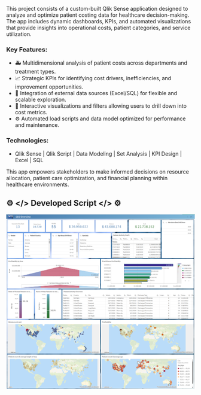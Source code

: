 This project consists of a custom-built Qlik Sense application designed to analyze and optimize patient costing data for healthcare decision-making. The app includes dynamic dashboards, KPIs, and automated visualizations that provide insights into operational costs, patient categories, and service utilization.

### Key Features:
- 🚑 Multidimensional analysis of patient costs across departments and treatment types.
- 📈 Strategic KPIs for identifying cost drivers, inefficiencies, and improvement opportunities.
- 🧠 Integration of external data sources (Excel/SQL) for flexible and scalable exploration.
- 🎯 Interactive visualizations and filters allowing users to drill down into cost metrics.
- ⚙️ Automated load scripts and data model optimized for performance and maintenance.

### Technologies:
- Qlik Sense | Qlik Script | Data Modeling | Set Analysis | KPI Design | Excel | SQL

This app empowers stakeholders to make informed decisions on resource allocation, patient care optimization, and financial planning within healthcare environments.

⚙️ </> Developed Script </> ⚙️
-------------------------------------

![Dashboard Qlik KPIs](/qlik_kpi_dashboard.png)



